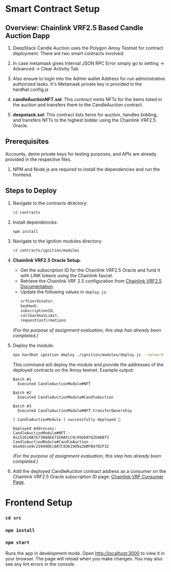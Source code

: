 # Smart Contract Setup

## Overview: Chainlink VRF2.5 Based Candle Auction Dapp
1. DeepStack Candle Auction uses the Polygon Amoy Testnet for contract deployment. There are two smart contracts involved:
2. In case metamask gives Internal JSON RPC Error simply go to setting -> Advanced -> Clear Activity Tab

3. Also ensure to login into the Admin wallet Address for run administrative authorized tasks. It's Metamask private key is provided in the hardhat.config.js
 
1. **candleAuctionNFT.sol**: This contract mints NFTs for the items listed in the auction and transfers them to the CandleAuction contract.
2. **deepstack.sol**: This contract lists items for auction, handles bidding, and transfers NFTs to the highest bidder using the Chainlink VRF2.5 Oracle.

## Prerequisites
Accounts, demo private keys for testing purposes, and APIs are already provided in the respective files.

1. NPM and Node.js are required to install the dependencies and run the frontend.

## Steps to Deploy

1. Navigate to the contracts directory:
    ```sh
    cd contracts
    ```

2. Install dependencies:
    ```sh
    npm install
    ```

3. Navigate to the Ignition modules directory:
    ```sh
    cd contracts/ignition/modules
    ```

4. **Chainlink VRF2.5 Oracle Setup**:
    - Get the subscription ID for the Chainlink VRF2.5 Oracle and fund it with LINK tokens using the Chainlink faucet.
    - Retrieve the Chainlink VRF 2.5 configuration from [Chainlink VRF2.5 Documentation](https://docs.chain.link/vrf/v2-5/supported-networks#polygon-amoy-testnet).
    - Update the following values in `deploy.js`:
      ```javascript
      vrfCoordinator,
      keyHash,
      subscriptionId,
      callbackGasLimit,
      requestConfirmations
      ```
    *(For the purpose of assignment evaluation, this step has already been completed.)*

5. Deploy the module:
    ```sh
    npx hardhat ignition deploy ./ignition/modules/deploy.js --network amoy
    ```
    This command will deploy the module and provide the addresses of the deployed contracts on the Amoy testnet. Example output:
    ```
    Batch #1
      Executed CandleAuctionModule#NFT

    Batch #2
      Executed CandleAuctionModule#CandleAuction

    Batch #3
      Executed CandleAuctionModule#NFT.transferOwnership

    [ CandleAuctionModule ] successfully deployed 🚀

    Deployed Addresses:
    CandleAuctionModule#NFT - 0x152616B7E738A0E671b9AFcC9c956b97d2b96Bf3
    CandleAuctionModule#CandleAuction - 0xa9dc1e9c25949DEc687C93619d9a26BFB4702F32
    ```
    *(For the purpose of assignment evaluation, this step has already been completed.)*

6. Add the deployed CandleAuction contract address as a consumer on the Chainlink VRF2.5 Oracle subscription ID page: [Chainlink VRF Consumer Page](https://vrf.chain.link/polygon-amoy/4770084190029772705768595926798226884560589758950304855731850812408104746629).

# Frontend Setup

### `cd src`

### `npm install`

### `npm start`

Runs the app in development mode. Open [http://localhost:3000](http://localhost:3000) to view it in your browser. The page will reload when you make changes. You may also see any lint errors in the console.
